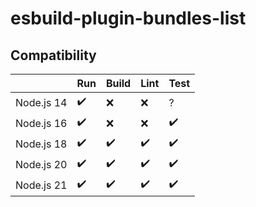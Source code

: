 # esbuild-plugin-bundles-list

## Compatibility

|            | Run | Build | Lint | Test |
| ---------- | --- | ----- | ---- | ---- |
| Node.js 14 | ✔️  | ❌    | ❌   | ?    |
| Node.js 16 | ✔️  | ❌    | ❌   | ✔️   |
| Node.js 18 | ✔️  | ✔️    | ✔️   | ✔️   |
| Node.js 20 | ✔️  | ✔️    | ✔️   | ✔️   |
| Node.js 21 | ✔️  | ✔️    | ✔️   | ✔️   |
